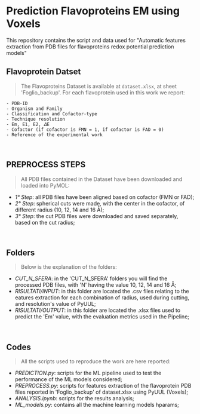 # Prediction Flavoproteins EM using Voxels

This repository contains the script and data used for "Automatic features extraction from PDB files for flavoproteins redox potential prediction models"

## Flavoprotein Datset

> The Flavoproteins Dataset is available at `dataset.xlsx`, at sheet 'Foglio_backup'. 
For each flavoprotein used in this work we report:

```
- PDB-ID 
- Organism and Family
- Classification and Cofactor-type
- Technique resolution
- Em, E1, E2, 𝛥E
- Cofactor (if cofactor is FMN = 1, if cofactor is FAD = 0)
- Reference of the experimental work
```

<br/>

## PREPROCESS STEPS

> All PDB files contained in the Dataset have been downloaded and loaded into PyMOL:


- *1° Step*: all PDB files have been aligned based on cofactor (FMN or FAD);
- *2° Step*: spherical cuts were made, with the center in the cofactor, of different radius (10, 12, 14 and 16 Å);
- *3° Step*: the cut PDB files were downloaded and saved separately, based on the cut radius;

<br/>


## Folders

> Below is the explanation of the folders:


- *CUT_N_SFERA*: in the 'CUT_N_SFERA' folders you will find the processed PDB files, with 'N' having the value 10, 12, 14 and 16 Å;
- *RISULTATI/INPUT*: in this folder are located the .csv files relating to the eatures extraction for each combination of radius,
   used during cutting, and resolution's value of PyUUL;
- *RISULTATI/OUTPUT*: in this folder are located the .xlsx files used to predict the 'Em' value, with the evaluation metrics used in the Pipeline;

<br/>


## Codes

> All the scripts used to reproduce the work are here reported:

- *PREDICTION.py*: scripts for the ML pipeline used to test the performance of the ML models considered;
- *PREPROCESS.py*: scripts for features extraction of the flavoprotein PDB files reported in 'Foglio_backup' of dataset.xlsx using PyUUL (Voxels);
- *ANALYSIS.ipynb*: scripts for the results analysis;
- *ML_models.py*: contains all the machine learning models hparams;

<br/>















